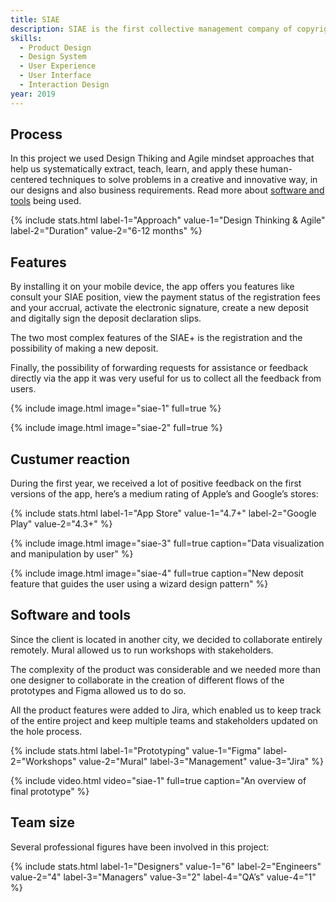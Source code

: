 ```yaml
---
title: SIAE
description: SIAE is the first collective management company of copyright in Italy. I collaborated with them in the creation of the first app SIAE+ that supports all the major services of the company.
skills:
  - Product Design
  - Design System
  - User Experience
  - User Interface
  - Interaction Design
year: 2019
---
```


## Process

In this project we used Design Thiking and Agile mindset approaches that help us systematically extract, teach, learn, and apply these human-centered techniques to solve problems in a creative and innovative way, in our designs and also business requirements. Read more about [software and tools](#software-and-tools) being used.

{% include stats.html label-1="Approach" value-1="Design Thinking & Agile" label-2="Duration" value-2="6-12 months" %}

## Features

By installing it on your mobile device, the app offers you features like consult your SIAE position, view the payment status of the registration fees and your accrual, activate the electronic signature, create a new deposit and digitally sign the deposit declaration slips.

The two most complex features of the SIAE+ is the registration and the possibility of making a new deposit.

Finally, the possibility of forwarding requests for assistance or feedback directly via the app it was very useful for us to collect all the feedback from users.

{% include image.html image="siae-1" full=true %}

{% include image.html image="siae-2" full=true %}

## Custumer reaction

During the first year, we received a lot of positive feedback on the first versions of the app, here’s a medium rating of Apple’s and Google’s stores:

{% include stats.html label-1="App Store" value-1="4.7+" label-2="Google Play" value-2="4.3+" %}

{% include image.html image="siae-3" full=true caption="Data visualization and manipulation by user" %}

{% include image.html image="siae-4" full=true caption="New deposit feature that guides the user using a wizard design pattern" %}

## Software and tools

Since the client is located in another city, we decided to collaborate entirely remotely. Mural allowed us to run workshops with stakeholders.

The complexity of the product was considerable and we needed more than one designer to collaborate in the creation of different flows of the prototypes and Figma allowed us to do so. 

All the product features were added to Jira, which enabled us to keep track of the entire project and keep multiple teams and stakeholders updated on the hole process.

{% include stats.html label-1="Prototyping" value-1="Figma" label-2="Workshops" value-2="Mural" label-3="Management" value-3="Jira" %}

{% include video.html video="siae-1" full=true caption="An overview of final prototype" %}

## Team size

Several professional figures have been involved in this project:

{% include stats.html label-1="Designers" value-1="6" label-2="Engineers" value-2="4" label-3="Managers" value-3="2" label-4="QA’s" value-4="1" %}
